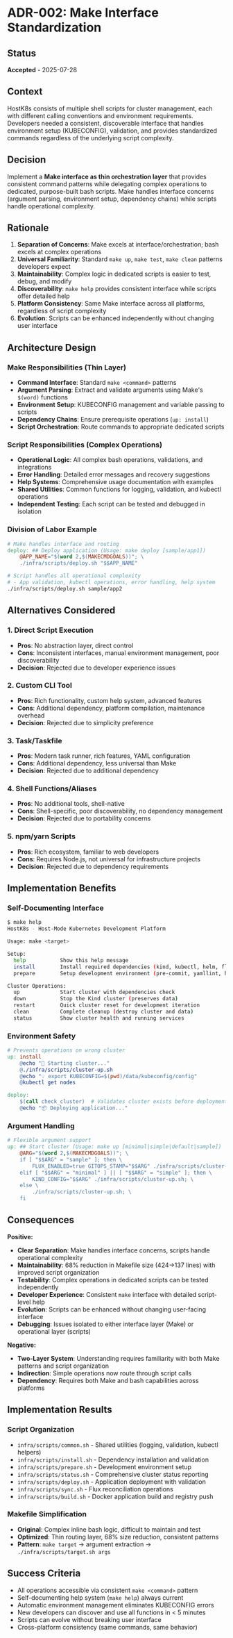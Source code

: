 # ADR-002: Make Interface Standardization

## Status
**Accepted** - 2025-07-28

## Context
HostK8s consists of multiple shell scripts for cluster management, each with different calling conventions and environment requirements. Developers needed a consistent, discoverable interface that handles environment setup (KUBECONFIG), validation, and provides standardized commands regardless of the underlying script complexity.

## Decision
Implement a **Make interface as thin orchestration layer** that provides consistent command patterns while delegating complex operations to dedicated, purpose-built bash scripts. Make handles interface concerns (argument parsing, environment setup, dependency chains) while scripts handle operational complexity.

## Rationale
1. **Separation of Concerns**: Make excels at interface/orchestration; bash excels at complex operations
2. **Universal Familiarity**: Standard `make up`, `make test`, `make clean` patterns developers expect
3. **Maintainability**: Complex logic in dedicated scripts is easier to test, debug, and modify
4. **Discoverability**: `make help` provides consistent interface while scripts offer detailed help
5. **Platform Consistency**: Same Make interface across all platforms, regardless of script complexity
6. **Evolution**: Scripts can be enhanced independently without changing user interface

## Architecture Design

### Make Responsibilities (Thin Layer)
- **Command Interface**: Standard `make <command>` patterns
- **Argument Parsing**: Extract and validate arguments using Make's `$(word)` functions
- **Environment Setup**: KUBECONFIG management and variable passing to scripts
- **Dependency Chains**: Ensure prerequisite operations (`up: install`)
- **Script Orchestration**: Route commands to appropriate dedicated scripts

### Script Responsibilities (Complex Operations)
- **Operational Logic**: All complex bash operations, validations, and integrations
- **Error Handling**: Detailed error messages and recovery suggestions
- **Help Systems**: Comprehensive usage documentation with examples
- **Shared Utilities**: Common functions for logging, validation, and kubectl operations
- **Independent Testing**: Each script can be tested and debugged in isolation

### Division of Labor Example
```makefile
# Make handles interface and routing
deploy: ## Deploy application (Usage: make deploy [sample/app1])
	@APP_NAME="$(word 2,$(MAKECMDGOALS))"; \
	./infra/scripts/deploy.sh "$$APP_NAME"
```

```bash
# Script handles all operational complexity
# - App validation, kubectl operations, error handling, help system
./infra/scripts/deploy.sh sample/app2
```

## Alternatives Considered

### 1. Direct Script Execution
- **Pros**: No abstraction layer, direct control
- **Cons**: Inconsistent interfaces, manual environment management, poor discoverability
- **Decision**: Rejected due to developer experience issues

### 2. Custom CLI Tool
- **Pros**: Rich functionality, custom help system, advanced features
- **Cons**: Additional dependency, platform compilation, maintenance overhead
- **Decision**: Rejected due to simplicity preference

### 3. Task/Taskfile
- **Pros**: Modern task runner, rich features, YAML configuration
- **Cons**: Additional dependency, less universal than Make
- **Decision**: Rejected due to additional dependency

### 4. Shell Functions/Aliases
- **Pros**: No additional tools, shell-native
- **Cons**: Shell-specific, poor discoverability, no dependency management
- **Decision**: Rejected due to portability concerns

### 5. npm/yarn Scripts
- **Pros**: Rich ecosystem, familiar to web developers
- **Cons**: Requires Node.js, not universal for infrastructure projects
- **Decision**: Rejected due to dependency requirements

## Implementation Benefits

### Self-Documenting Interface
```bash
$ make help
HostK8s - Host-Mode Kubernetes Development Platform

Usage: make <target>

Setup:
  help           Show this help message
  install        Install required dependencies (kind, kubectl, helm, flux)
  prepare        Setup development environment (pre-commit, yamllint, hooks)

Cluster Operations:
  up             Start cluster with dependencies check
  down           Stop the Kind cluster (preserves data)
  restart        Quick cluster reset for development iteration
  clean          Complete cleanup (destroy cluster and data)
  status         Show cluster health and running services
```

### Environment Safety
```makefile
# Prevents operations on wrong cluster
up: install
	@echo "🚀 Starting cluster..."
	@./infra/scripts/cluster-up.sh
	@echo "💡 export KUBECONFIG=$(pwd)/data/kubeconfig/config"
	@kubectl get nodes

deploy:
	$(call check_cluster)  # Validates cluster exists before deployment
	@echo "📦 Deploying application..."
```

### Argument Handling
```makefile
# Flexible argument support
up: ## Start cluster (Usage: make up [minimal|simple|default|sample])
	@ARG="$(word 2,$(MAKECMDGOALS))"; \
	if [ "$$ARG" = "sample" ]; then \
		FLUX_ENABLED=true GITOPS_STAMP="$$ARG" ./infra/scripts/cluster-up.sh; \
	elif [ "$$ARG" = "minimal" ] || [ "$$ARG" = "simple" ]; then \
		KIND_CONFIG="$$ARG" ./infra/scripts/cluster-up.sh; \
	else \
		./infra/scripts/cluster-up.sh; \
	fi
```

## Consequences

**Positive:**
- **Clear Separation**: Make handles interface concerns, scripts handle operational complexity
- **Maintainability**: 68% reduction in Makefile size (424→137 lines) with improved script organization
- **Testability**: Complex operations in dedicated scripts can be tested independently
- **Developer Experience**: Consistent `make` interface with detailed script-level help
- **Evolution**: Scripts can be enhanced without changing user-facing interface
- **Debugging**: Issues isolated to either interface layer (Make) or operational layer (scripts)

**Negative:**
- **Two-Layer System**: Understanding requires familiarity with both Make patterns and script organization
- **Indirection**: Simple operations now route through script calls
- **Dependency**: Requires both Make and bash capabilities across platforms

## Implementation Results

### Script Organization
- `infra/scripts/common.sh` - Shared utilities (logging, validation, kubectl helpers)
- `infra/scripts/install.sh` - Dependency installation and validation
- `infra/scripts/prepare.sh` - Development environment setup
- `infra/scripts/status.sh` - Comprehensive cluster status reporting
- `infra/scripts/deploy.sh` - Application deployment with validation
- `infra/scripts/sync.sh` - Flux reconciliation operations
- `infra/scripts/build.sh` - Docker application build and registry push

### Makefile Simplification
- **Original**: Complex inline bash logic, difficult to maintain and test
- **Optimized**: Thin routing layer, 68% size reduction, consistent patterns
- **Pattern**: `make target` → argument extraction → `./infra/scripts/target.sh args`

## Success Criteria
- All operations accessible via consistent `make <command>` pattern
- Self-documenting help system (`make help`) always current
- Automatic environment management eliminates KUBECONFIG errors
- New developers can discover and use all functions in < 5 minutes
- Scripts can evolve without breaking user interface
- Cross-platform consistency (same commands, same behavior)
